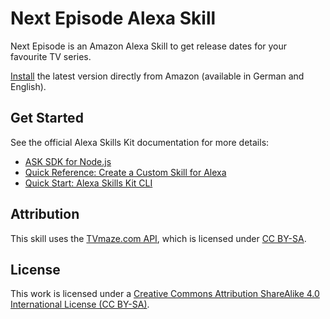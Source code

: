 # Next Episode Alexa Skill

Next Episode is an Amazon Alexa Skill to get release dates for your favourite TV series.

[Install](https://www.amazon.de/Johannes-K%C3%BChnel-Next-Episode/dp/B06XJSWYBN/) the latest version directly from Amazon (available in German and English).

## Get Started

See the official Alexa Skills Kit documentation for more details:
 - [ASK SDK for Node.js](https://developer.amazon.com/docs/alexa-skills-kit-sdk-for-nodejs/overview.html)
 - [Quick Reference: Create a Custom Skill for Alexa](https://developer.amazon.com/docs/quick-reference/custom-skill-quick-reference.html)
 - [Quick Start: Alexa Skills Kit CLI](https://developer.amazon.com/docs/smapi/quick-start-alexa-skills-kit-command-line-interface.html)

## Attribution

This skill uses the [TVmaze.com API](http://www.tvmaze.com/api), which is licensed under [CC BY-SA](http://creativecommons.org/licenses/by-sa/4.0/).

## License

This work is licensed under a [Creative Commons Attribution ShareAlike 4.0 International License (CC BY-SA)](http://creativecommons.org/licenses/by-sa/4.0/).